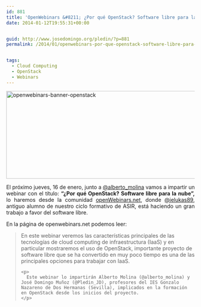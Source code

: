 ```yaml
---
id: 881
title: 'OpenWebinars &#8211; ¿Por qué OpenStack? Software libre para la nube'
date: 2014-01-12T19:55:31+00:00


guid: http://www.josedomingo.org/pledin/?p=881
permalink: /2014/01/openwebinars-por-que-openstack-software-libre-para-la-nube/


tags:
  - Cloud Computing
  - OpenStack
  - Webinars
---
```

<p style="text-align: justify;">
  <a href="{{ site.url }}{{ site.baseurl }}/assets/wp-content/uploads/2014/01/openwebinars-banner-openstack.jpg"><img class="aligncenter size-full wp-image-882" alt="openwebinars-banner-openstack" src="{{ site.url }}{{ site.baseurl }}/assets/wp-content/uploads/2014/01/openwebinars-banner-openstack.jpg" width="940" height="235" srcset="{{ site.url }}{{ site.baseurl }}/assets/wp-content/uploads/2014/01/openwebinars-banner-openstack.jpg 940w, {{ site.url }}{{ site.baseurl }}/assets/wp-content/uploads/2014/01/openwebinars-banner-openstack-300x75.jpg 300w, {{ site.url }}{{ site.baseurl }}/assets/wp-content/uploads/2014/01/openwebinars-banner-openstack-800x200.jpg 800w" sizes="(max-width: 940px) 100vw, 940px" /></a>
</p>

<p style="text-align: justify;">
  El próximo jueves, 16 de enero, junto a <a href="https://twitter.com/alberto_molina">@alberto_molina</a> vamos a impartir un webinar con el título: <strong>&#8220;¿Por qué OpenStack? Software libre para la nube&#8221;, </strong>lo haremos desde la comunidad <a href="http://openwebinars.net">openWebinars.net</a>, donde <a href="https://twitter.com/jelukas89">@jelukas89</a>, antiguo alumno de nuestro ciclo formativo de ASIR, está haciendo un gran trabajo a favor del software libre.
</p>

<p style="text-align: justify;">
  En la página de openwebinars.net podemos leer:
</p>

<div>
  <div>
  </div>
  
  <blockquote>
    <p>
      En este webinar veremos las características principales de las tecnologías de cloud computing de infraestructura (IaaS) y en particular mostraremos el uso de OpenStack, importante proyecto de software libre que se ha convertido en muy poco tiempo es una de las principales opciones para trabajar con IaaS.
    </p>
    
    <p>
      Este webinar lo impartirán Alberto Molina (@alberto_molina) y José Domingo Muñoz (@Pledin_JD), profesores del IES Gonzalo Nazareno de Dos Hermanas (Sevilla), implicados en la formación en OpenStack desde los inicios del proyecto.
    </p>
  </blockquote>
</div>

<!-- AddThis Advanced Settings generic via filter on the_content -->

<!-- AddThis Share Buttons generic via filter on the_content -->